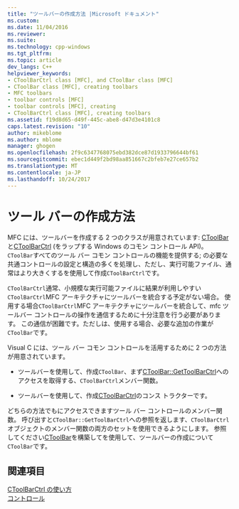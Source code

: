 ```yaml
---
title: "ツールバーの作成方法 |Microsoft ドキュメント"
ms.custom: 
ms.date: 11/04/2016
ms.reviewer: 
ms.suite: 
ms.technology: cpp-windows
ms.tgt_pltfrm: 
ms.topic: article
dev_langs: C++
helpviewer_keywords:
- CToolBarCtrl class [MFC], and CToolBar class [MFC]
- CToolBar class [MFC], creating toolbars
- MFC toolbars
- toolbar controls [MFC]
- toolbar controls [MFC], creating
- CToolBarCtrl class [MFC], creating toolbars
ms.assetid: f19d8d65-d49f-445c-abe8-d47d3e4101c8
caps.latest.revision: "10"
author: mikeblome
ms.author: mblome
manager: ghogen
ms.openlocfilehash: 2f9c6347768075ebd382dce87d1933796644bf61
ms.sourcegitcommit: ebec1d449f2bd98aa851667c2bfeb7e27ce657b2
ms.translationtype: MT
ms.contentlocale: ja-JP
ms.lasthandoff: 10/24/2017
---
```

# <a name="methods-of-creating-a-toolbar"></a>ツール バーの作成方法
MFC には、ツールバーを作成する 2 つのクラスが用意されています: [CToolBar](../mfc/reference/ctoolbar-class.md)と[CToolBarCtrl](../mfc/reference/ctoolbarctrl-class.md) (をラップする Windows のコモン コントロール API)。 `CToolBar`すべてのツール バー コモン コントロールの機能を提供する; の必要な共通コントロールの設定と構造の多くを処理し、ただし、実行可能ファイル、通常はより大きくするを使用して作成`CToolBarCtrl`です。  
  
 `CToolBarCtrl`通常、小規模な実行可能ファイルに結果が利用しやすい`CToolBarCtrl`MFC アーキテクチャにツールバーを統合する予定がない場合。 使用する場合`CToolBarCtrl`MFC アーキテクチャにツールバーを統合して、mfc ツールバー コントロールの操作を通信するために十分注意を行う必要があります。 この通信が困難です。ただしは、使用する場合、必要な追加の作業が`CToolBar`です。  
  
 Visual C には、ツール バー コモン コントロールを活用するために 2 つの方法が用意されています。  
  
-   ツールバーを使用して、作成`CToolBar`、まず[CToolBar::GetToolBarCtrl](../mfc/reference/ctoolbar-class.md#gettoolbarctrl)へのアクセスを取得する、`CToolBarCtrl`メンバー関数。  
  
-   ツールバーを使用して、作成[CToolBarCtrl](../mfc/reference/ctoolbarctrl-class.md)のコンス トラクターです。  
  
 どちらの方法でもにアクセスできますツール バー コントロールのメンバー関数。 呼び出すと`CToolBar::GetToolBarCtrl`への参照を返します、`CToolBarCtrl`オブジェクトのメンバー関数の両方のセットを使用できるようにします。 参照してください[CToolBar](../mfc/reference/ctoolbar-class.md)を構築してを使用して、ツールバーの作成について`CToolBar`です。  
  
## <a name="see-also"></a>関連項目  
 [CToolBarCtrl の使い方](../mfc/using-ctoolbarctrl.md)   
 [コントロール](../mfc/controls-mfc.md)

